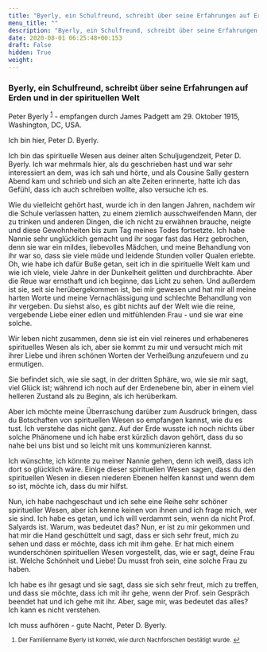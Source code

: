 ```yaml
---
title: "Byerly, ein Schulfreund, schreibt über seine Erfahrungen auf Erden und in der spirituellen Welt"
menu_title: ""
description: "Byerly, ein Schulfreund, schreibt über seine Erfahrungen auf Erden und in der spirituellen Welt"
date: 2020-08-01 06:25:48+00:153
draft: False
hidden: True
weight:
---
```

### Byerly, ein Schulfreund, schreibt über seine Erfahrungen auf Erden und in der spirituellen Welt

Peter Byerly <sup id="a1">[1](#f1)</sup>  - empfangen durch James Padgett am 29. Oktober 1915, Washington, DC, USA.

Ich bin hier, Peter D. Byerly.

Ich bin das spirituelle Wesen aus deiner alten Schuljugendzeit, Peter D. Byerly. Ich war mehrmals hier, als du geschrieben hast und war sehr interessiert an dem, was ich sah und hörte, und als Cousine Sally gestern Abend kam und schrieb und sich an alte Zeiten erinnerte, hatte ich das Gefühl, dass ich auch schreiben wollte, also versuche ich es.

Wie du vielleicht gehört hast, wurde ich in den langen Jahren, nachdem wir die Schule verlassen hatten, zu einem ziemlich ausschweifenden Mann, der zu trinken und anderen Dingen, die ich nicht zu erwähnen brauche, neigte und diese Gewohnheiten bis zum Tag meines Todes fortsetzte. Ich habe Nannie sehr unglücklich gemacht und ihr sogar fast das Herz gebrochen, denn sie war ein mildes, liebevolles Mädchen, und meine Behandlung von ihr war so, dass sie viele müde und leidende Stunden voller Qualen erlebte. Oh, wie habe ich dafür Buße getan, seit ich in die spirituelle Welt kam und wie ich viele, viele Jahre in der Dunkelheit gelitten und durchbrachte. Aber die Reue war ernsthaft und ich beginne, das Licht zu sehen. Und außerdem ist sie, seit sie herübergekommen ist, bei mir gewesen und hat mir all meine harten Worte und meine Vernachlässigung und schlechte Behandlung von ihr vergeben. Du siehst also, es gibt nichts auf der Welt wie die reine, vergebende Liebe einer edlen und mitfühlenden Frau - und sie war eine solche.

Wir leben nicht zusammen, denn sie ist ein viel reineres und erhabeneres spirituelles Wesen als ich, aber sie kommt zu mir und versucht mich mit ihrer Liebe und ihren schönen Worten der Verheißung anzufeuern und zu ermutigen.

Sie befindet sich, wie sie sagt, in der dritten Sphäre, wo, wie sie mir sagt, viel Glück ist; während ich noch auf der Erdenebene bin, aber in einem viel helleren Zustand als zu Beginn, als ich herüberkam.

Aber ich möchte meine Überraschung darüber zum Ausdruck bringen, dass du Botschaften von spirituellen Wesen so empfangen kannst, wie du es tust. Ich verstehe das nicht ganz. Auf der Erde wusste ich noch nichts über solche Phänomene und ich habe erst kürzlich davon gehört, dass du so nahe bei uns bist und so leicht mit uns kommunizieren kannst.

Ich wünschte, ich könnte zu meiner Nannie gehen, denn ich weiß, dass ich dort so glücklich wäre. Einige dieser spirituellen Wesen sagen, dass du den spirituellen Wesen in diesen niederen Ebenen helfen kannst und wenn dem so ist, möchte ich, dass du mir hilfst.

Nun, ich habe nachgeschaut und ich sehe eine Reihe sehr schöner spiritueller Wesen, aber ich kenne keinen von ihnen und ich frage mich, wer sie sind. Ich habe es getan, und ich will verdammt sein, wenn da nicht Prof. Salyards ist. Warum, was bedeutet das? Nun, er ist zu mir gekommen und hat mir die Hand geschüttelt und sagt, dass er sich sehr freut, mich zu sehen und dass er möchte, dass ich mit ihm gehe. Er hat mich einem wunderschönen spirituellen Wesen vorgestellt, das, wie er sagt, deine Frau ist. Welche Schönheit und Liebe! Du musst froh sein, eine solche Frau zu haben.

Ich habe es ihr gesagt und sie sagt, dass sie sich sehr freut, mich zu treffen, und dass sie möchte, dass ich mit ihr gehe, wenn der Prof. sein Gespräch beendet hat und ich gehe mit ihr. Aber, sage mir, was bedeutet das alles? Ich kann es nicht verstehen.

Ich muss aufhören - gute Nacht, Peter D. Byerly.
<small>

1. <large id="f1"> Der Familienname Byerly ist korrekt, wie durch Nachforschen bestätigt wurde. [↩](#a1)
